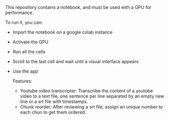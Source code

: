 This repository contains a notebook, and must be used with a GPU for performance. 

To run it, you can:
- Import the notebook on a google colab instance
- Activate the GPU
- Run all the cells
- Scroll to the last cell and wait until a visual interface appears
- Use the app


  Features:
  - Youtube video transcripter: Transcribe the content of a youtube video to a text file, one sentence per line separated by an empty new line or a srt file with timestamps.
  - Chunk reorder: After reviewing a srt file, assign an unique number to each chun to get them ordered.
